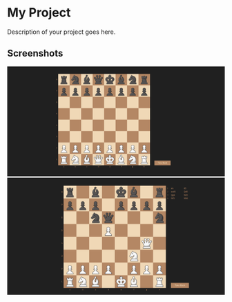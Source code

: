 # My Project

Description of your project goes here.

## Screenshots

![Screenshot 1](/assets/scr1.png)
![Screenshot 2](/assets/scr2.png)
